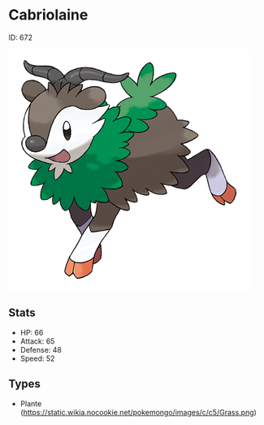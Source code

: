 # Cabriolaine


ID: 672

![](https://raw.githubusercontent.com/PokeAPI/sprites/master/sprites/pokemon/other/official-artwork/672.png "Cabriolaine")

## Stats


 - HP: 66
 - Attack: 65
 - Defense: 48
 - Speed: 52

## Types


 - Plante (https://static.wikia.nocookie.net/pokemongo/images/c/c5/Grass.png)

